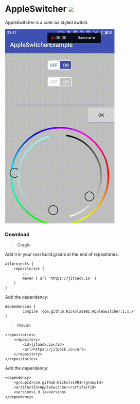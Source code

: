 ﻿# AppleSwitcher [![](https://jitpack.io/v/Nickolas981/AppleSwitcher.svg)](https://jitpack.io/#Nickolas981/AppleSwitcher)
AppleSwitcher is a cute ios styled switch.

![Usage](https://github.com/Nickolas981/AppleSwitcher/blob/master/doc_2017-12-02_21-53-14.gif)
### Download

> Gragle

Add it in your root build.gradle at the end of repositories:

    allprojects {
		repositories {
			...
			maven { url 'https://jitpack.io' }
		}
	}
Add the dependency:

    dependencies {
	        compile 'com.github.Nickolas981:AppleSwitcher:1.x.x'
	}

> Maven

    <repositories>
		<repository>
		    <id>jitpack.io</id>
		    <url>https://jitpack.io</url>
		</repository>
	</repositories>
Add the dependency:

    <dependency>
	    <groupId>com.github.Nickolas981</groupId>
	    <artifactId>AppleSwitcher</artifactId>
	    <version>1.0.1</version>
	</dependency>

